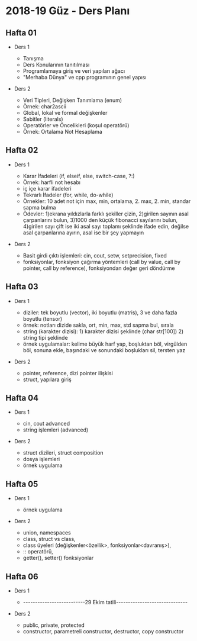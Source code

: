 # 2018-19 Güz - Ders Planı

## Hafta 01
* Ders 1
  * Tanışma
  * Ders Konularının tanıtılması
  * Programlamaya giriş ve veri yapıları ağacı
  * "Merhaba Dünya" ve cpp programının genel yapısı
  
* Ders 2
  * Veri Tipleri, Değişken Tanımlama (enum)
  * Örnek: char2ascii
  * Global, lokal ve formal değişkenler
  * Sabitler (literals)
  * Operatörler ve Öncelikleri (koşul operatörü)
  * Örnek: Ortalama Not Hesaplama
  
## Hafta 02
* Ders 1
  * Karar İfadeleri (if, elseif, else, switch-case, ?:)
  * Örnek: harfli not hesabı
  * iç içe karar ifadeleri
  * Tekrarlı İfadeler (for, while, do-while)
  * Örnekler: 10 adet not için max, min, ortalama, 2. max, 2. min, standar sapma bulma
  * Ödevler: 
    1)ekrana yıldızlarla farklı şekiller çizin, 2)girilen sayının asal çarpanlarını bulun, 3)1000 den küçük fibonacci sayılarını bulun, 4)girilen sayı çift ise iki asal sayı toplamı şeklinde ifade edin, değilse asal çarpanlarına ayırın, asal ise bir şey yapmayın
  
* Ders 2
  * Basit girdi çıktı işlemleri: cin, cout, setw, setprecision, fixed
  * fonksiyonlar, fonksiyon çağırma yöntemleri (call by value, call by pointer, call by reference), fonksiyondan değer geri döndürme
  
## Hafta 03
* Ders 1
  * diziler: tek boyutlu (vector), iki boyutlu (matris), 3 ve daha fazla boyutlu (tensor)
  * örnek: notları dizide sakla, ort, min, max, std sapma bul, sırala
  * string (karakter dizisi): 1) karakter dizisi şeklinde (char str[100]) 2) string tipi şeklinde
  * örnek uygulamalar: kelime büyük harf yap, boşluktan böl, virgülden böl, sonuna ekle, başındaki ve sonundaki boşlukları sil, tersten yaz

* Ders 2
  * pointer, reference, dizi pointer ilişkisi
  * struct, yapılara giriş
  
## Hafta 04
* Ders 1
  * cin, cout advanced
  * string işlemleri (advanced)

* Ders 2
  * struct dizileri, struct composition
  * dosya işlemleri
  * örnek uygulama

## Hafta 05
* Ders 1
  * örnek uygulama
  
* Ders 2
  * union, namespaces
  * class, struct vs class, 
  * class üyeleri (değişkenler<özellik>, fonksiyonlar<davranış>), 
  * :: operatörü, 
  * getter(), setter() fonksiyonlar
  
  
## Hafta 06
* Ders 1
  * --------------------------29 Ekim tatili------------------------------
  
* Ders 2
  * public, private, protected
  * constructor, parametreli constructor, destructor, copy constructor
